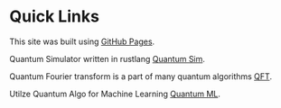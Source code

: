 # Quick Links

This site was built using [GitHub Pages](https://pages.github.com/).

Quantum Simulator written in rustlang [Quantum Sim](https://github.com/beneills/quantum).

Quantum Fourier transform is a part of many quantum algorithms [QFT](https://en.wikipedia.org/wiki/Quantum_Fourier_transform/).

Utilze Quantum Algo for Machine Learning [Quantum ML](https://en.wikipedia.org/wiki/Quantum_machine_learning).
